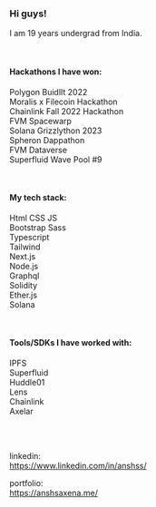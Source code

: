 ### Hi guys!
I am 19 years undergrad from India. 

</br>

#### Hackathons I have won:
Polygon BuidlIt 2022 </br>
Moralis x Filecoin Hackathon </br>
Chainlink Fall 2022 Hackathon </br>
FVM Spacewarp </br>
Solana Grizzlython 2023 </br>
Spheron Dappathon </br>
FVM Dataverse </br>
Superfluid Wave Pool #9</br>


</br>

#### My tech stack:
Html CSS JS </br>
Bootstrap Sass </br>
Typescript </br>
Tailwind </br>
Next.js </br>
Node.js </br>
Graphql </br> 
Solidity </br>
Ether.js </br>
Solana </br>

</br>

#### Tools/SDKs I have worked with:
IPFS </br>
Superfluid </br>
Huddle01 </br>
Lens </br>
Chainlink </br>
Axelar </br>


</br>
</br>


linkedin: </br>
https://www.linkedin.com/in/anshss/

portfolio: </br>
https://anshsaxena.me/

